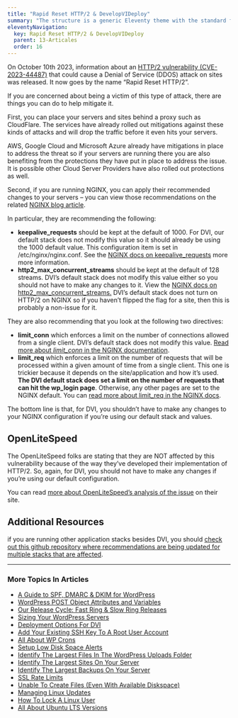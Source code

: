 ```yaml
---
title: "Rapid Reset HTTP/2 & DevelopVIDeploy"
summary: "The structure is a generic Eleventy theme with the standard folder and file names."
eleventyNavigation:
  key: Rapid Reset HTTP/2 & DevelopVIDeploy
  parent: 13-Articales
  order: 16
---
```

On October 10th 2023, information about an [HTTP/2 vulnerability (CVE-2023-44487)](https://web.archive.org/web/20240304160449/https://www.cve.org/CVERecord?id=CVE-2023-44487) that could cause a Denial of Service (DDOS) attack on sites was released. It now goes by the name “Rapid Reset HTTP/2”.

If you are concerned about being a victim of this type of attack, there are things you can do to help mitigate it.

First, you can place your servers and sites behind a proxy such as CloudFlare. The services have already rolled out mitigations against these kinds of attacks and will drop the traffic before it even hits your servers.

AWS, Google Cloud and Microsoft Azure already have mitigations in place to address the threat so if your servers are running there you are also benefiting from the protections they have put in place to address the issue. It is possible other Cloud Server Providers have also rolled out protections as well.

Second, if you are running NGINX, you can apply their recommended changes to your servers – you can view those recommendations on the related [NGINX blog article](https://web.archive.org/web/20240304160449/https://www.nginx.com/blog/http-2-rapid-reset-attack-impacting-f5-nginx-products/).

In particular, they are recommending the following:

*   **keepalive\_requests** should be kept at the default of 1000. For DVI, our default stack does not modify this value so it should already be using the 1000 default value. This configuration item is set in /etc/nginx/nginx.conf. See the [NGINX docs on keepalive\_requests](https://web.archive.org/web/20240304160449/http://nginx.org/en/docs/http/ngx_http_core_module.html#keepalive_requests) more more information.
*   **http2\_max\_concurrent\_streams** should be kept at the default of 128 streams. DVI’s default stack does not modify this value either so you should not have to make any changes to it. View the [NGINX docs on http2\_max\_concurrent\_streams.](https://web.archive.org/web/20240304160449/http://nginx.org/en/docs/http/ngx_http_v2_module.html#http2_max_concurrent_streams) DVI’s default stack does not turn on HTTP/2 on NGINX so if you haven’t flipped the flag for a site, then this is probably a non-issue for it.

They are also recommending that you look at the following two directives:

*   **limit\_conn** which enforces a limit on the number of connections allowed from a single client. DVI’s default stack does not modify this value. [Read more about _limit\_conn_ in the NGINX documentation](https://web.archive.org/web/20240304160449/https://nginx.org/en/docs/http/ngx_http_limit_conn_module.html).
*   **limit\_req** which enforces a limit on the number of requests that will be processed within a given amount of time from a single client. This one is trickier because it depends on the site/application and how it’s used. **The DVI default stack does set a limit on the number of requests that can hit the wp\_login page**. Otherwise, any other pages are set to the NGINX default. You can [read more about limit\_req in the NGINX docs](https://web.archive.org/web/20240304160449/https://nginx.org/en/docs/http/ngx_http_limit_req_module.html).

The bottom line is that, for DVI, you shouldn’t have to make any changes to your NGINX configuration if you’re using our default stack and values.

## OpenLiteSpeed

The OpenLiteSpeed folks are stating that they are NOT affected by this vulnerability because of the way they’ve developed their implementation of HTTP/2. So, again, for DVI, you should not have to make any changes if you’re using our default configuration.

You can read [more about OpenLiteSpeed’s analysis of the issue](https://web.archive.org/web/20240304160449/https://blog.litespeedtech.com/2023/10/11/rapid-reset-http-2-vulnerablilty/) on their site.

## Additional Resources

if you are running other application stacks besides DVI, you should [check out this github repository where recommendations are being updated for multiple stacks that are affected](https://web.archive.org/web/20240304160449/https://gist.github.com/adulau/7c2bfb8e9cdbe4b35a5e131c66a0c088).

- - -

### More Topics In Articles

*   [A Guide to SPF, DMARC & DKIM for WordPress](https://web.archive.org/web/20240304160449/https://wpclouddeploy.com/documentation/articles-parent/a-guide-to-spf-dmarc-dkim-for-wordpress/)
*   [WordPress POST Object Attributes and Variables](https://web.archive.org/web/20240304160449/https://wpclouddeploy.com/documentation/articles-parent/wordpress-post-object-attributes-and-variables/)
*   [Our Release Cycle: Fast Ring & Slow Ring Releases](https://web.archive.org/web/20240304160449/https://wpclouddeploy.com/documentation/articles-parent/our-release-cycle-fast-ring-slow-ring-releases/)
*   [Sizing Your WordPress Servers](https://web.archive.org/web/20240304160449/https://wpclouddeploy.com/documentation/articles-parent/sizing-your-wordpress-servers/)
*   [Deployment Options For DVI](https://web.archive.org/web/20240304160449/https://wpclouddeploy.com/documentation/articles-parent/deployment-options-for-wpcd/)
*   [Add Your Existing SSH Key To A Root User Account](https://web.archive.org/web/20240304160449/https://wpclouddeploy.com/documentation/articles-parent/add-your-existing-ssh-to-a-root-user-account/)
*   [All About WP Crons](https://web.archive.org/web/20240304160449/https://wpclouddeploy.com/documentation/articles-parent/all-about-wp-crons/)
*   [Setup Low Disk Space Alerts](https://web.archive.org/web/20240304160449/https://wpclouddeploy.com/documentation/articles-parent/setup-low-disk-space-alerts/)
*   [Identify The Largest Files In The WordPress Uploads Folder](https://web.archive.org/web/20240304160449/https://wpclouddeploy.com/documentation/articles-parent/identify-the-largest-files-in-the-wordpress-uploads-folder/)
*   [Identify The Largest Sites On Your Server](https://web.archive.org/web/20240304160449/https://wpclouddeploy.com/documentation/articles-parent/identify-the-largest-sites-on-your-server/)
*   [Identify The Largest Backups On Your Server](https://web.archive.org/web/20240304160449/https://wpclouddeploy.com/documentation/articles-parent/identify-the-largest-backups-on-your-server/)
*   [SSL Rate Limits](https://web.archive.org/web/20240304160449/https://wpclouddeploy.com/documentation/articles-parent/ssl-rate-limits/)
*   [Unable To Create Files (Even With Available Diskspace)](https://web.archive.org/web/20240304160449/https://wpclouddeploy.com/documentation/articles-parent/unable-to-create-files-even-with-available-diskspace/)
*   [Managing Linux Updates](https://web.archive.org/web/20240304160449/https://wpclouddeploy.com/documentation/articles-parent/managing-linux-updates/)
*   [How To Lock A Linux User](https://web.archive.org/web/20240304160449/https://wpclouddeploy.com/documentation/articles-parent/how-to-lock-a-linux-user/)
*   [All About Ubuntu LTS Versions](https://web.archive.org/web/20240304160449/https://wpclouddeploy.com/documentation/articles-parent/all-about-ubuntu-lts-versions/)
